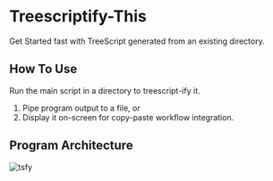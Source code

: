 # Treescriptify-This
Get Started fast with TreeScript generated from an existing directory.

## How To Use
Run the main script in a directory to treescript-ify it.

1. Pipe program output to a file, or
2. Display it on-screen for copy-paste workflow integration.

## Program Architecture
![tsfy](https://github.com/DK96-OS/tsfy/assets/69859316/84f127f0-cf19-418b-be78-572fbb96868c)


